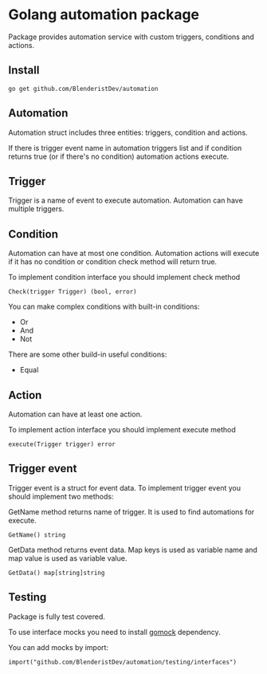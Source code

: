 # Golang automation package
Package provides automation service with custom triggers, conditions and actions.


## Install
````
go get github.com/BlenderistDev/automation
````
## Automation
Automation struct includes three entities: triggers, condition and actions.

If there is trigger event name in automation triggers list and if condition returns true (or if there's no condition) automation actions execute.
## Trigger
Trigger is a name of event to execute automation. Automation can have multiple triggers.
## Condition
Automation can have at most one condition.
Automation actions will execute if it has no condition or condition check method will return true.

To implement condition interface you should implement check method
````
Check(trigger Trigger) (bool, error)
````

You can make complex conditions with built-in conditions:
* Or
* And
* Not

There are some other build-in useful conditions:
* Equal

## Action
Automation can have at least one action.

To implement action interface you should implement execute method
````
execute(Trigger trigger) error 
````

## Trigger event
Trigger event is a struct for event data. To implement trigger event you should implement two methods:

GetName method returns name of trigger. It is used to find automations for execute.
````
GetName() string
````
GetData method returns event data. Map keys is used as variable name and map value is used as variable value.
````
GetData() map[string]string
````

## Testing
Package is fully test covered.

To use interface mocks you need to install [gomock](https://github.com/golang/mock) dependency.

You can add mocks by import:

````
import("github.com/BlenderistDev/automation/testing/interfaces")
````
